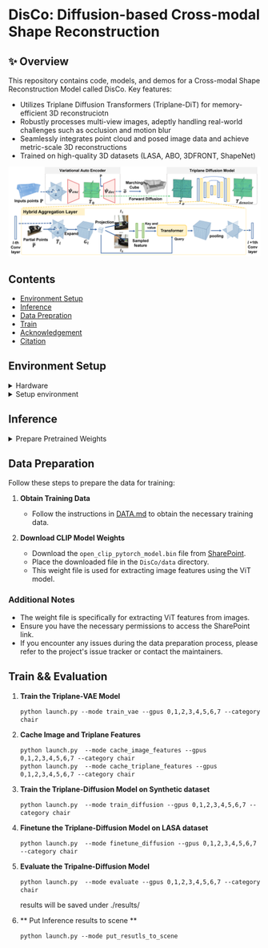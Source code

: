 # DisCo: Diffusion-based Cross-modal Shape Reconstruction

## ✨ Overview
This repository contains code, models, and demos for a Cross-modal Shape Reconstruction Model called DisCo. Key features:
* Utilizes Triplane Diffusion Transformers (Triplane-DiT) for memory-efficient 3D reconstruciotn
* Robustly processes multi-view images, adeptly handling real-world challenges such as occlusion and motion blur
* Seamlessly integrates point cloud and posed image data and achieve metric-scale 3D reconstructions
* Trained on high-quality 3D datasets (LASA, ABO, 3DFRONT, ShapeNet)

<p align="center">
  <img src="asset/teaser.png" >
</p>

## Contents
* [Environment Setup](##-Environment-Setup)
* [Inference](#Inference)
* [Data Prepration](#Data-Preparation)
* [Train](#Train)
* [Acknowledgement](#Acknowledgements)
* [Citation](#Bibtex)

## Environment Setup

<details> <summary>Hardware</summary>
We train our model on 8x A100 GPUs with a batch size of 22 per GPU. 
</details>

<details> <summary>Setup environment</summary>
The following steps have been tested on Ubuntu20.04.
- You must have an NVIDIA graphics card with at least 12GB VRAM and have [CUDA](https://developer.nvidia.com/cuda-downloads) installed.
- Install `Python >= 3.8`.
- Install `PyTorch==2.3.0` and `torchvision==0.18.0`.
```sh
pip install torch==2.3.0 torchvision==0.18.0 --index-url https://download.pytorch.org/whl/cu118
pip install torch-scatter -f https://data.pyg.org/whl/torch-2.3.0+cu118.html
```

- Install dependencies:

```sh
pip install -r requirements.txt
```

- Install DisCo:

```sh
pip install -e .
```
</details>

## Inference
<details> <summary>Prepare Pretrained Weights</summary>

* Download the pretrained weight from [BaiduYun](https://pan.baidu.com/s/10liUOaC4CXGn7bN6SQkZsw?pwd=hlf9) or [SharePoint](https://cuhko365.sharepoint.com/:f:/s/CUHKSZ_SSE_GAP-Lab2/EiqBn0E9VANPmo0h0DMuSOUBJpR_Cy6rHIvDzlz169pcBA?e=Kd8TTz). 

* Put `ae`,`dm`, and `finetune_diffusion` folder under DisCo/output. Only the ae and finetune_dm is needed for final evaluation:  
   * The `ae` folder stores the VAE weight, 
   * `dm` folder stores the diffusion model trained on synthetic data.
   * `finetune_dm` folder stores the diffusion model finetuned on LASA dataset. 
</details>

## Data Preparation

Follow these steps to prepare the data for training:

1. **Obtain Training Data**
   - Follow the instructions in [DATA.md](https://github.com/GAP-LAB-CUHK-SZ/LASA/blob/main/arkitscene_process_script/DATA.md) to obtain the necessary training data.

2. **Download CLIP Model Weights**
   - Download the `open_clip_pytorch_model.bin` file from [SharePoint](https://cuhko365.sharepoint.com/:f:/s/CUHKSZ_SSE_GAP-Lab2/EiqBn0E9VANPmo0h0DMuSOUBJpR_Cy6rHIvDzlz169pcBA?e=Kd8TTz).
   - Place the downloaded file in the `DisCo/data` directory.
   - This weight file is used for extracting image features using the ViT model.

### Additional Notes

- The weight file is specifically for extracting ViT features from images.
- Ensure you have the necessary permissions to access the SharePoint link.
- If you encounter any issues during the data preparation process, please refer to the project's issue tracker or contact the maintainers.
## Train && Evaluation
1. **Train the Triplane-VAE Model**
   ```
   python launch.py --mode train_vae --gpus 0,1,2,3,4,5,6,7 --category chair
   ```

2. **Cache Image and Triplane Features**
   ```
   python launch.py  --mode cache_image_features --gpus 0,1,2,3,4,5,6,7 --category chair
   python launch.py  --mode cache_triplane_features --gpus 0,1,2,3,4,5,6,7 --category chair
   ```

3. **Train the Triplane-Diffusion Model on Synthetic dataset**
   ```
   python launch.py  --mode train_diffusion --gpus 0,1,2,3,4,5,6,7 --category chair
   ```
4. **Finetune the Triplane-Diffusion Model on LASA dataset**
   ```
   python launch.py  --mode finetune_diffusion --gpus 0,1,2,3,4,5,6,7 --category chair
   ```
   
5. **Evaluate the Tripalne-Diffusion Model**
   ```
   python launch.py  --mode evaluate --gpus 0,1,2,3,4,5,6,7 --category chair
   ```
    results will be saved under ./results/<category>
6. ** Put Inference results to scene **
    ```
    python launch.py --mode put_resutls_to_scene 
    ```
